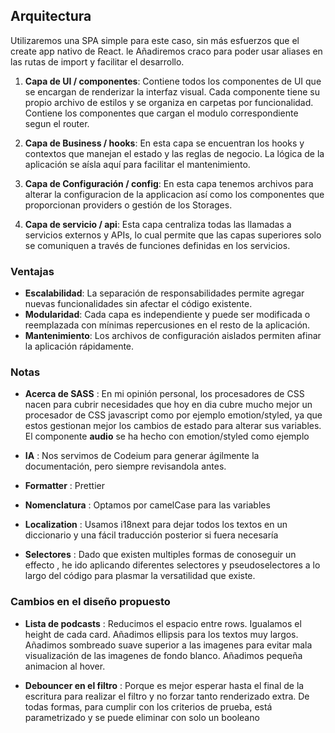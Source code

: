 ## Arquitectura

Utilizaremos una SPA simple para este caso, sin más esfuerzos que el create app nativo de React. le Añadiremos craco para poder usar aliases en las rutas de import y facilitar el desarrollo.

1. **Capa de UI / componentes**: Contiene todos los componentes de UI que se encargan de renderizar la interfaz visual. Cada componente tiene su propio archivo de estilos y se organiza en carpetas por funcionalidad. Contiene los componentes que cargan el modulo correspondiente segun el router.
2. **Capa de Business / hooks**: En esta capa se encuentran los hooks y contextos que manejan el estado y las reglas de negocio. La lógica de la aplicación se aísla aquí para facilitar el mantenimiento.

3. **Capa de Configuración / config**: En esta capa tenemos archivos para alterar la configuracion de la applicacion así como los componentes que proporcionan providers o gestión de los Storages.

4. **Capa de servicio / api**: Esta capa centraliza todas las llamadas a servicios externos y APIs, lo cual permite que las capas superiores solo se comuniquen a través de funciones definidas en los servicios.

### Ventajas

- **Escalabilidad**: La separación de responsabilidades permite agregar nuevas funcionalidades sin afectar el código existente.
- **Modularidad**: Cada capa es independiente y puede ser modificada o reemplazada con mínimas repercusiones en el resto de la aplicación.
- **Mantenimiento**: Los archivos de configuración aislados permiten afinar la aplicación rápidamente.

### Notas

- **Acerca de SASS** : En mi opinión personal, los procesadores de CSS nacen para cubrir necesidades que hoy en dia cubre mucho mejor un procesador de CSS javascript como por ejemplo emotion/styled, ya que estos gestionan mejor los cambios de estado para alterar sus variables.
  El componente **audio** se ha hecho con emotion/styled como ejemplo

- **IA** : Nos servimos de Codeium para generar ágilmente la documentación, pero siempre revisandola antes.
- **Formatter** : Prettier
- **Nomenclatura** : Optamos por camelCase para las variables
- **Localization** : Usamos i18next para dejar todos los textos en un diccionario y una fácil traducción posterior si fuera necesaría
- **Selectores** : Dado que existen multiples formas de conoseguir un effecto , he ido aplicando diferentes selectores y pseudoselectores a lo largo del código para plasmar la versatilidad que existe.

### Cambios en el diseño propuesto

- **Lista de podcasts** : Reducimos el espacio entre rows. Igualamos el height de cada card. Añadimos ellipsis para los textos muy largos. Añadimos sombreado suave superior a las imagenes para evitar mala visualización de las imagenes de fondo blanco. Añadimos pequeña animacion al hover.

- **Debouncer en el filtro** : Porque es mejor esperar hasta el final de la escritura para realizar el filtro y no forzar tanto renderizado extra. De todas formas, para cumplir con los criterios de prueba, está parametrizado y se puede eliminar con solo un booleano
